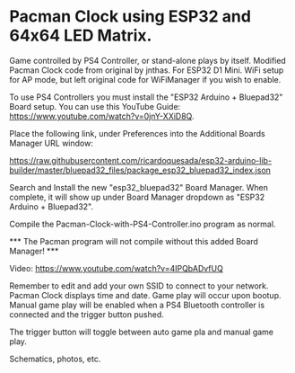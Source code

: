 # Pacman Clock using ESP32 and 64x64 LED Matrix. 
Game controlled by PS4 Controller, or stand-alone plays by itself.
Modified Pacman Clock code from original by jnthas. For ESP32 D1 Mini.
WiFi setup for AP mode, but left original code for WiFiManager if you wish to enable.

To use PS4 Controllers you must install the "ESP32 Arduino + Bluepad32" Board setup.
You can use this YouTube Guide: https://www.youtube.com/watch?v=0jnY-XXiD8Q.

Place the following link, under Preferences into the Additional Boards Manager URL window:

https://raw.githubusercontent.com/ricardoquesada/esp32-arduino-lib-builder/master/bluepad32_files/package_esp32_bluepad32_index.json

Search and Install the new "esp32_bluepad32" Board Manager.
When complete, it will show up under Board Manager dropdown as "ESP32 Arduino + Bluepad32".

Compile the Pacman-Clock-with-PS4-Controller.ino program as normal.

*** The Pacman program will not compile without this added Board Manager! ***

Video: https://www.youtube.com/watch?v=4IPQbADvfUQ

Remember to edit and add your own SSID to connect to your network.
Pacman Clock displays time and date.
Game play will occur upon bootup. Manual game play will be enabled when a 
PS4 Bluetooth controller is connected and the trigger button pushed.

The trigger button will toggle between auto game pla and manual game play.

Schematics, photos, etc. 
